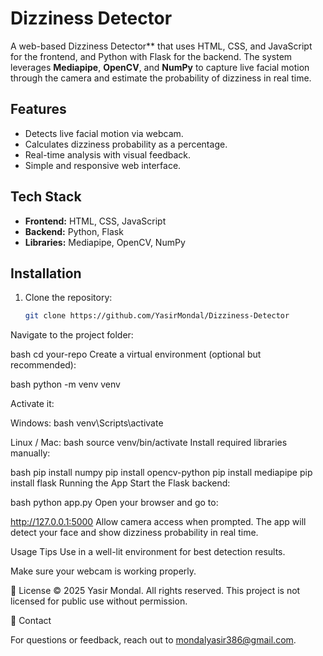 # Dizziness Detector

A web-based Dizziness Detector** that uses HTML, CSS, and JavaScript for the frontend, and Python with Flask for the backend.
The system leverages **Mediapipe**, **OpenCV**, and **NumPy** to capture live facial motion through the camera and estimate the probability of dizziness in real time.

## Features
- Detects live facial motion via webcam.
- Calculates dizziness probability as a percentage.
- Real-time analysis with visual feedback.
- Simple and responsive web interface.

## Tech Stack
- **Frontend:** HTML, CSS, JavaScript  
- **Backend:** Python, Flask  
- **Libraries:** Mediapipe, OpenCV, NumPy  

## Installation
1. Clone the repository:
   ```bash
   git clone https://github.com/YasirMondal/Dizziness-Detector
Navigate to the project folder:

bash
cd your-repo
Create a virtual environment (optional but recommended):

bash
python -m venv venv

Activate it:

Windows:
bash
venv\Scripts\activate

Linux / Mac:
bash
source venv/bin/activate
Install required libraries manually:

bash
pip install numpy
pip install opencv-python
pip install mediapipe
pip install flask
Running the App
Start the Flask backend:

bash
python app.py
Open your browser and go to:

http://127.0.0.1:5000
Allow camera access when prompted. The app will detect your face and show dizziness probability in real time.

Usage Tips
Use in a well-lit environment for best detection results.

Make sure your webcam is working properly.

📄 License
© 2025 Yasir Mondal. All rights reserved.
This project is not licensed for public use without permission.

📧 Contact

For questions or feedback, reach out to mondalyasir386@gmail.com.
